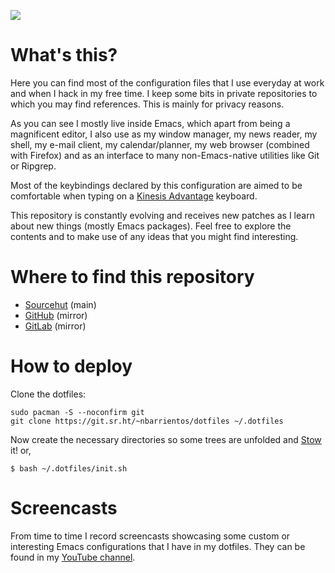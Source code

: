 [![](https://github.com/nbarrientos/dotfiles/workflows/Emacs/badge.svg)](https://github.com/nbarrientos/dotfiles/actions?query=workflow%3AEmacs)

# What's this?

Here you can find most of the configuration files that I use everyday
at work and when I hack in my free time. I keep some bits in private
repositories to which you may find references. This is mainly for
privacy reasons.

As you can see I mostly live inside Emacs, which apart from being a
magnificent editor, I also use as my window manager, my news reader,
my shell, my e-mail client, my calendar/planner, my web browser
(combined with Firefox) and as an interface to many non-Emacs-native
utilities like Git or Ripgrep.

Most of the keybindings declared by this configuration are aimed to be
comfortable when typing on a [Kinesis
Advantage](https://kinesis-ergo.com/products/#advantage2) keyboard.

This repository is constantly evolving and receives new patches as I
learn about new things (mostly Emacs packages). Feel free to explore
the contents and to make use of any ideas that you might find
interesting.

# Where to find this repository

  * [Sourcehut](https://git.sr.ht/~nbarrientos/dotfiles) (main)
  * [GitHub](https://github.com/nbarrientos/dotfiles) (mirror)
  * [GitLab](https://gitlab.com/nbarrientos/dotfiles) (mirror)

# How to deploy

Clone the dotfiles:

```
sudo pacman -S --noconfirm git
git clone https://git.sr.ht/~nbarrientos/dotfiles ~/.dotfiles
```

Now create the necessary directories so some trees are unfolded and
[Stow](https://www.gnu.org/software/stow/manual/stow.html) it! or,

``` 1c-enterprise
$ bash ~/.dotfiles/init.sh
```

# Screencasts

From time to time I record screencasts showcasing some custom or
interesting Emacs configurations that I have in my dotfiles. They can
be found in my [YouTube
channel](https://www.youtube.com/channel/UCCEr9T0kxVIaNnkdLfj5C3g).
